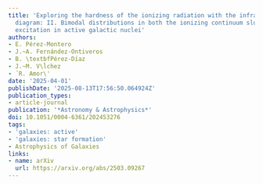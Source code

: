 ```yaml
---
title: 'Exploring the hardness of the ionizing radiation with the infrared softness
  diagram: II. Bimodal distributions in both the ionizing continuum slope and the
  excitation in active galactic nuclei'
authors:
- E. Pérez-Montero
- J.~A. Fernández-Ontiveros
- B. \textbfPérez-Dı́az
- J.~M. V\ĺchez
- ́ R. Amor\'
date: '2025-04-01'
publishDate: '2025-08-13T17:56:50.064924Z'
publication_types:
- article-journal
publication: '*Astronomy & Astrophysics*'
doi: 10.1051/0004-6361/202453276
tags:
- 'galaxies: active'
- 'galaxies: star formation'
- Astrophysics of Galaxies
links:
- name: arXiv
  url: https://arxiv.org/abs/2503.09267
---
```

